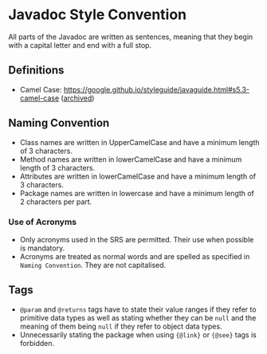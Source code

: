 # Javadoc Style Convention
All parts of the Javadoc are written as sentences, meaning that they begin with a capital letter and end with a full stop.

## Definitions
* Camel Case: https://google.github.io/styleguide/javaguide.html#s5.3-camel-case ([archived](https://web.archive.org/web/20151208081251/https://google.github.io/styleguide/javaguide.html#s5.3-camel-case))

## Naming Convention
* Class names are written in UpperCamelCase and have a minimum length of 3 characters.
* Method names are written in lowerCamelCase and have a minimum length of 3 characters.
* Attributes are written in lowerCamelCase and have a minimum length of 3 characters.
* Package names are written in lowercase and have a minimum length of 2 characters per part.

### Use of Acronyms
* Only acronyms used in the SRS are permitted. Their use when possible is mandatory.
* Acronyms are treated as normal words and are spelled as specified in `Naming Convention`. They are not capitalised.


## Tags
* `@param` and `@returns` tags have to state their value ranges if they refer to primitive data types as well as stating whether they can be `null` and the meaning of them being `null` if they refer to object data types.
* Unnecessarily stating the package when using `{@link}` or `{@see}` tags is forbidden.
